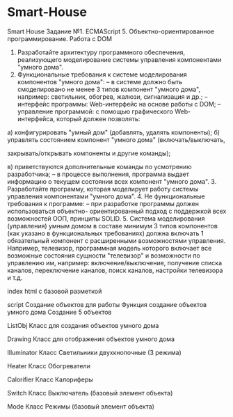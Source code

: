 # Smart-House
Smart House
Задание №1. ECMAScript 5. Объектно-ориентированное программирование.
Работа с DOM
1. Разработайте архитектуру программного обеспечения, реализующего
моделирование системы управления компонентами &quot;умного дома&quot;.
2. Функциональные требования к системе моделирования компонентов &quot;умного
дома&quot;:
– в системе должно быть смоделировано не менее 3 типов компонент &quot;умного
дома&quot;, например: светильник, обогрев, жалюзи, сигнализация и др.;
– интерфейс программы: Web-интерфейс на основе работы с DOM;
– управление программой: с помощью графического Web-интерфейса, который
должен позволять:

а) конфигурировать &quot;умный дом&quot; (добавлять, удалять компоненты);
б) управлять состоянием компонент &quot;умного дома&quot; (включать/выключать,

закрывать/открывать компоненты и другие команды);

в) приветствуются дополнительные команды по усмотрению разработчика;
– в процессе выполнения, программа выдает информацию о текущем состоянии
всех компонент &quot;умного дома&quot;.
3. Разработайте программу, которая моделирует работу системы управления
компонентами &quot;умного дома&quot;.
4. Не функциональные требования к программе:
– при разработке программы должен использоваться объектно-
ориентированный подход с поддержкой всех возможностей ООП, принципы SOLID.
5. Система моделирования (управления) умным домом в составе минимум 3
типов компонентов (как указано в функциональных требованиях) должна включать
1 обязательный компонент с расширенными возможностями управления.
Например, телевизор, программная модель которого включает все возможные
состояния сущности &quot;телевизор&quot; и возможности по управлению им, например:
включение/выключение, получение списка каналов, переключение каналов, поиск
каналов, настройки телевизора и т.д.


index
  html  с базовой разметкой

script
  Создание объектов для работы 
  Функция создание объектов умного дома
  Создание 5 объектов

ListObj
  Класс для создания объектов умного дома
  
Drawing
  Класс для отображения объектов умного дома

Illuminator
  Класс Светильники двухкнопочные (3 режима)

Heater
  Класс Обогреватели

Сalorifier
  Класс Калориферы
  
Switch
  Класс Выключатель (базовый элемент объекта)
  
Mode
  Класс Режимы (базовый элемент объекта)
